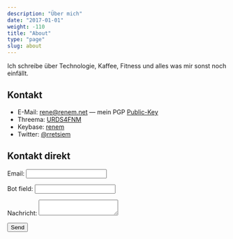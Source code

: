 ```yaml
---
description: "Über mich"
date: "2017-01-01"
weight: -110
title: "About"
type: "page"
slug: about
---
```


Ich schreibe über Technologie, Kaffee, Fitness und alles was mir sonst noch einfällt.

## Kontakt

- E-Mail: [rene@renem.net](mailto:rene@renem.net) — mein PGP [Public-Key](/pgp)
- Threema: [URDS4FNM](threema://add?id=URDS4FNM)
- Keybase: [renem](https://keybase.io/renem)
- Twitter: [@rretsiem](https://twitter.com/rretsiem)

## Kontakt direkt

<form name="contact" netlify netlify-honeypot="bot-field">
  <p><label>Email: <input name="email"></label></p>
  <p class="hidden"><label>Bot field: <input name="bot-field"></label></p>
  <p><label>Nachricht: <textarea name="message"></textarea></label></p>
  <p><button>Send</button></p>
</form>
